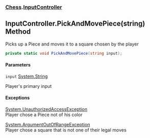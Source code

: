 ### [Chess](Chess.md 'Chess').[InputController](Chess.InputController.md 'Chess.InputController')

## InputController.PickAndMovePiece(string) Method

Picks up a Piece and moves it to a square chosen by the player

```csharp
private static void PickAndMovePiece(string input);
```
#### Parameters

<a name='Chess.InputController.PickAndMovePiece(string).input'></a>

`input` [System.String](https://docs.microsoft.com/en-us/dotnet/api/System.String 'System.String')

Player's primary input

#### Exceptions

[System.UnauthorizedAccessException](https://docs.microsoft.com/en-us/dotnet/api/System.UnauthorizedAccessException 'System.UnauthorizedAccessException')  
Player chose a Piece not of his color

[System.ArgumentOutOfRangeException](https://docs.microsoft.com/en-us/dotnet/api/System.ArgumentOutOfRangeException 'System.ArgumentOutOfRangeException')  
Player chose a square that is not one of their legal moves